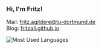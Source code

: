 ### Hi, I'm Fritz!

Mail: [fritz.agildere@tu-dortmund.de](mailto:fritz.agildere@tu-dortmund.de)\
Blog: [fritzali.github.io](https://fritzali.github.io)

![Most Used Languages](https://github-readme-stats.vercel.app/api/top-langs/?username=fritzali&layout=compact&theme=transparent)
